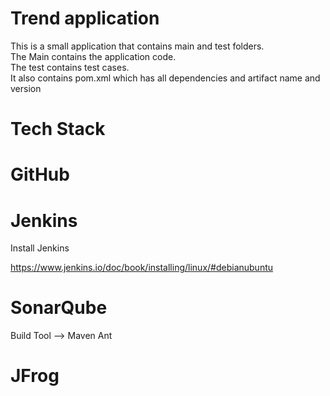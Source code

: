 # Trend application

This is a small application that contains main and test folders.  
The Main contains the application code.  
The test contains test cases.  
It also contains pom.xml which has all dependencies and artifact name and version


# Tech Stack

# GitHub

# Jenkins
 Install Jenkins
  
  https://www.jenkins.io/doc/book/installing/linux/#debianubuntu
  
# SonarQube

Build Tool --> Maven Ant

# JFrog

